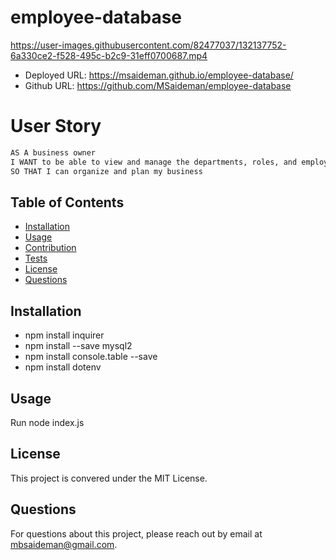 # employee-database

https://user-images.githubusercontent.com/82477037/132137752-6a330ce2-f528-495c-b2c9-31eff0700687.mp4

- Deployed URL: https://msaideman.github.io/employee-database/
- Github URL: https://github.com/MSaideman/employee-database

# User Story

```md
AS A business owner
I WANT to be able to view and manage the departments, roles, and employees in my company
SO THAT I can organize and plan my business
```

## Table of Contents

- [Installation](#installation)
- [Usage](#usage)
- [Contribution](#contribution)
- [Tests](#tests)
- [License](#license)
- [Questions](#questions)

## Installation

- npm install inquirer
- npm install --save mysql2
- npm install console.table --save
- npm install dotenv

## Usage

Run node index.js

## License

This project is convered under the MIT License.

## Questions

For questions about this project, please reach out by email at mbsaideman@gmail.com.
